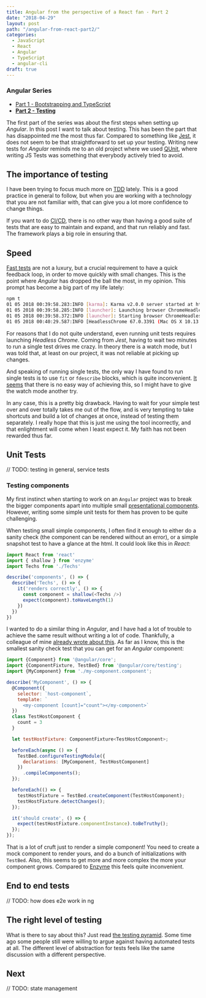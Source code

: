 ```yaml
---
title: Angular from the perspective of a React fan - Part 2
date: "2018-04-29"
layout: post
path: "/angular-from-react-part2/"
categories:
  - JavaScript
  - React
  - Angular
  - TypeScript
  - angular-cli
draft: true
---
```


<div class="guide">

### Angular Series

- [Part 1 - Bootstrapping and TypeScript](angular-from-react-part1/)
- [**Part 2 - Testing**](angular-from-react-part2/)

</div>

The first part of the series was about the first steps when setting up _Angular_. In this post I want to talk about testing. This has been the part that has disappointed me the most thus far. Compared to something like [Jest](https://facebook.github.io/jest/), it does not seem to be that straightforward to set up your testing. Writing new tests for _Angular_ reminds me to an old project where we used [QUnit](http://qunitjs.com/), where writing JS Tests was something that everybody actively tried to avoid.

## The importance of testing

I have been trying to focus much more on [TDD](https://en.wikipedia.org/wiki/Test-driven_development) lately. This is a good practice in general to follow, but when you are working with a technology that you are not familiar with, that can give you a lot more confidence to change things.

If you want to do [CI/CD](https://en.wikipedia.org/wiki/CI/CD), there is no other way than having a good suite of tests that are easy to maintain and expand, and that run reliably and fast. The framework plays a big role in ensuring that.

<!--more-->

## Speed

[Fast tests](https://xkcd.com/303/) are not a luxury, but a crucial requirement
to have a quick feedback loop, in order to move quickly with small changes. This
is the point where _Angular_ has dropped the ball the most, in my opinion. This
prompt has become a big part of my life lately:

```bash
npm t
01 05 2018 00:39:58.283:INFO [karma]: Karma v2.0.0 server started at http://0.0.0.0:9876/
01 05 2018 00:39:58.285:INFO [launcher]: Launching browser ChromeHeadless with unlimited concurrency
01 05 2018 00:39:58.372:INFO [launcher]: Starting browser ChromeHeadless
01 05 2018 00:40:29.587:INFO [HeadlessChrome 67.0.3391 (Mac OS X 10.13.4)]: Connected on socket jC8ho-ctNv4E4irCAAAA with id 26948242
```

For reasons that I do not quite understand, even running unit tests requires launching _Headless Chrome_. Coming from _Jest_, having to wait two minutes to run a single test drives me crazy. In theory there is a watch mode, but I was told that, at least on our project, it was not reliable at picking up changes.

And speaking of running single tests, the only way I have found to run single tests is to use `fit` or `fdescribe` blocks, which is quite inconvenient. [It seems](https://stackoverflow.com/a/43669082/3785) that there is no easy way of achieving this, so I might have to give the watch mode another try.

In any case, this is a pretty big drawback. Having to wait for your simple test over and over totally takes me out of the flow, and is very tempting to take shortcuts and build a lot of changes at once, instead of testing them separately. I really hope that this is just me using the tool incorrectly, and that enlightment will come when I least expect it. My faith has not been rewarded thus far.

## Unit Tests

// TODO: testing in general, service tests

### Testing components

My first instinct when starting to work on an `Angular` project was to break the bigger components apart into multiple small [presentational components](https://medium.com/@dan_abramov/smart-and-dumb-components-7ca2f9a7c7d0). However, writing some simple unit tests for them has proven to be quite challenging.

When testing small simple components, I often find it enough to either do a sanity check (the component can be rendered without an error), or a simple snapshot test to have a glance at the html. It could look like this in _React_: 

```javascript
import React from 'react'
import { shallow } from 'enzyme'
import Techs from './Techs'

describe('components', () => {
  describe('Techs', () => {
    it('renders correctly', () => {
      const component = shallow(<Techs />)
      expect(component).toHaveLength(1)
    })
  })
})
```

I wanted to do a similar thing in _Angular_, and I have had a lot of trouble to
achieve the same result without writing a lot of code. Thankfully, a colleague of mine [already wrote about this](https://medium.com/@AikoPath/testing-angular-components-with-input-3bd6c07cfaf6). As far as I know, this is the smallest sanity check test that you can get for an _Angular_ component:

```javascript
import {Component} from '@angular/core';
import {ComponentFixture, TestBed} from '@angular/core/testing';
import {MyComponent} from './my-component.component';

describe('MyComponent', () => {
  @Component({
    selector: `host-component`,
    template: `
      <my-component [count]="count"></my-component>`
  })
  class TestHostComponent {
    count = 3
  }

  let testHostFixture: ComponentFixture<TestHostComponent>;

  beforeEach(async () => {
    TestBed.configureTestingModule({
      declarations: [MyComponent, TestHostComponent]
    })
      .compileComponents();
  });

  beforeEach(() => {
    testHostFixture = TestBed.createComponent(TestHostComponent);
    testHostFixture.detectChanges();
  });

  it('should create', () => {
    expect(testHostFixture.componentInstance).toBeTruthy();
  });
});
```

That is a lot of cruft just to render a simple component! You need to create a mock component to render yours, and do a bunch of initializations with `TestBed`. Also, this seems to get more and more complex the more your component grows. Compared to [Enzyme](https://airbnb.io/enzyme/) this feels quite inconvenient.

## End to end tests

// TODO: how does e2e work in ng

## The right level of testing

What is there to say about this? Just read [the testing pyramid](https://martinfowler.com/bliki/TestPyramid.html). Some time ago some people still were willing to argue against having automated tests at all. The different level of abstraction for tests feels like the same discussion with a different perspective.

## Next

// TODO: state management

